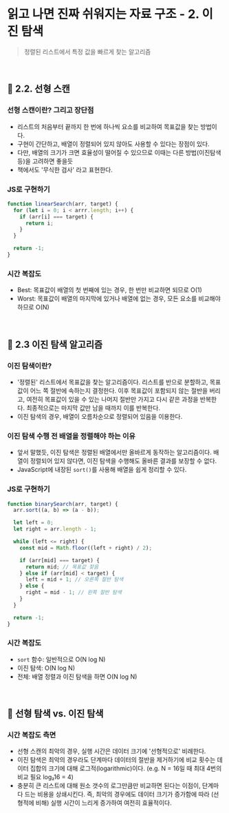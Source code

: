 # 읽고 나면 진짜 쉬워지는 자료 구조 - 2. 이진 탐색

> 정렬된 리스트에서 특정 값을 빠르게 찾는 알고리즘

<br/>

## 🔖 2.2. 선형 스캔

### 선형 스캔이란? 그리고 장단점

- 리스트의 처음부터 끝까지 한 번에 하나씩 요소를 비교하여 목표값을 찾는 방법이다.
- 구현이 간단하고, 배열이 정렬되어 있지 않아도 사용할 수 있다는 장점이 있다.
- 다만, 배열의 크기가 크면 효율성이 떨어질 수 있으므로 이때는 다른 방법(이진탐색 등)을 고려하면 좋을듯
- 책에서도 '무식한 검사' 라고 표현한다.

### JS로 구현하기

```javascript
function linearSearch(arr, target) {
  for (let i = 0; i < arrr.length; i++) {
    if (arr[i] === target) {
      return i;
    }
  }

  return -1;
}
```

### 시간 복잡도

- Best: 목표값이 배열의 첫 번째에 있는 경우, 한 번만 비교하면 되므로 O(1)
- Worst: 목표값이 배열의 마지막에 있거나 배열에 없는 경우, 모든 요소를 비교해야 하므로 O(N)

<br/>

## 🔖 2.3 이진 탐색 알고리즘

### 이진 탐색이란?

- '정렬된' 리스트에서 목표값을 찾는 알고리즘이다. 리스트를 반으로 분할하고, 목표값이 어느 쪽 절반에 속하는지 결정한다. 이후 목표값이 포함되지 않는 절반을 버리고, 여전히 목표값이 있을 수 있는 나머지 절반만 가지고 다시 같은 과정을 반복한다. 최종적으로는 마지막 값만 남을 때까지 이를 반복한다.
- 이진 탐색의 경우, 배열이 오름차순으로 정렬되어 있음을 이용한다.

### 이진 탐색 수행 전 배열을 정렬해야 하는 이유

- 앞서 말했듯, 이진 탐색은 정렬된 배열에서만 올바르게 동작하는 알고리즘이다. 배열이 정렬되어 있지 않다면, 이진 탐색을 수행해도 올바른 결과를 보장할 수 없다.
- JavaScript에 내장된 `sort()`를 사용해 배열을 쉽게 정리할 수 있다.

### JS로 구현하기

```javascript
function binarySearch(arr, target) {
  arr.sort((a, b) => (a - b));

  let left = 0;
  let right = arr.length - 1;

  while (left <= right) {
    const mid = Math.floor((left + right) / 2);

    if (arr[mid] === target) {
      return mid; // 목표값 찾음
    } else if (arr[mid] < target) {
      left = mid + 1; // 오른쪽 절반 탐색
    } else {
      right = mid - 1; // 왼쪽 절반 탐색
    }
  }

  return -1;
}
```

### 시간 복잡도

- `sort` 함수: 일반적으로 O(N log N)
- 이진 탐색: O(N log N)
- 전체: 배열 정렬과 이진 탐색을 하면 O(N log N)

<br/>

## 🔖 선형 탐색 vs. 이진 탐색

### 시간 복잡도 측면

- 선형 스캔의 최악의 경우, 실행 시간은 데이터 크기에 '선형적으로' 비례한다.
- 이진 탐색은 최악의 경우라도 단계마다 데이터의 절반을 제거하기에 비교 횟수는 데이터 집합의 크기에 대해 로그적(logarithmic)이다. (e.g. N = 16일 때 최대 4번의 비교 필요 log₂16 = 4)
- 충분히 큰 리스트에 대해 원소 갯수의 로그만큼만 비교하면 된다는 이점이, 단계마다 드는 비용을 상쇄시킨다. 즉, 최악의 경우에도 데이터 크기가 증가함에 따라 (선형적에 비해) 실행 시간이 느리게 증가하여 여전히 효율적이다.
